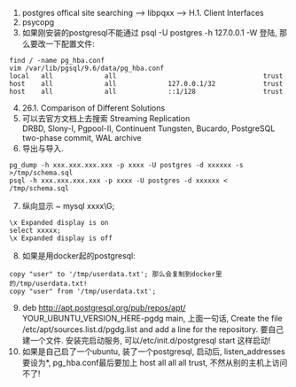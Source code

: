 1. postgres offical site searching --> libpqxx --> H.1. Client Interfaces  
2. psycopg  
3. 如果刚安装的postgresql不能通过 psql -U postgres -h 127.0.0.1 -W 登陆, 那么要改一下配置文件:
```
find / -name pg_hba.conf
vim /var/lib/pgsql/9.6/data/pg_hba.conf
local   all             all                                     trust
host    all             all             127.0.0.1/32            trust
host    all             all             ::1/128                 trust
```
4. 26.1. Comparison of Different Solutions  
5. 可以去官方文档上去搜索 Streaming Replication  
DRBD, Slony-I, Pgpool-II, Continuent Tungsten, Bucardo, PostgreSQL two-phase commit, WAL archive   
6. 导出与导入.
```
pg_dump -h xxx.xxx.xxx.xxx -p xxxx -U postgres -d xxxxxx -s >/tmp/schema.sql
psql -h xxx.xxx.xxx.xxx -p xxxx -U postgres -d xxxxxx < /tmp/schema.sql
```
7. 纵向显示 ~ mysql  xxxx\G;
```
\x Expanded display is on
select xxxxx;
\x Expanded display is off
```
8. 如果是用docker起的postgresql:
```
copy "user" to '/tmp/userdata.txt'; 那么会复制到docker里的/tmp/userdata.txt!  
copy "user" from '/tmp/userdata.txt';
```
9. deb http://apt.postgresql.org/pub/repos/apt/ YOUR_UBUNTU_VERSION_HERE-pgdg main, 上面一句话, Create the file /etc/apt/sources.list.d/pgdg.list and add a line for the repository. 要自己建一个文件. 安装完启动服务, 可以/etc/init.d/postgresql start 这样启动!  
10. 如果是自己启了一个ubuntu, 装了一个postgresql, 启动后, listen_addresses要设为*, pg_hba.conf最后要加上 host all all all trust, 不然从别的主机上访问不了!
